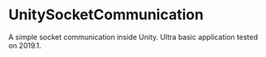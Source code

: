 # UnitySocketCommunication
A simple socket communication inside Unity. Ultra basic application tested on 2019.1.
